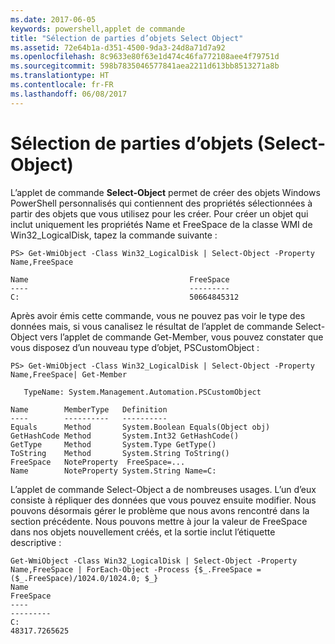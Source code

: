 ```yaml
---
ms.date: 2017-06-05
keywords: powershell,applet de commande
title: "Sélection de parties d’objets Select Object"
ms.assetid: 72e64b1a-d351-4500-9da3-24d8a71d7a92
ms.openlocfilehash: 8c9633e80f63e1d474c46fa772108aee4f79751d
ms.sourcegitcommit: 598b7835046577841aea2211d613bb8513271a8b
ms.translationtype: HT
ms.contentlocale: fr-FR
ms.lasthandoff: 06/08/2017
---
```

# <a name="selecting-parts-of-objects-select-object"></a>Sélection de parties d’objets (Select-Object)
L’applet de commande **Select-Object** permet de créer des objets Windows PowerShell personnalisés qui contiennent des propriétés sélectionnées à partir des objets que vous utilisez pour les créer. Pour créer un objet qui inclut uniquement les propriétés Name et FreeSpace de la classe WMI de Win32_LogicalDisk, tapez la commande suivante :

```
PS> Get-WmiObject -Class Win32_LogicalDisk | Select-Object -Property Name,FreeSpace

Name                                    FreeSpace
----                                    ---------
C:                                      50664845312
```

Après avoir émis cette commande, vous ne pouvez pas voir le type des données mais, si vous canalisez le résultat de l’applet de commande Select-Object vers l’applet de commande Get-Member, vous pouvez constater que vous disposez d’un nouveau type d’objet, PSCustomObject :

```
PS> Get-WmiObject -Class Win32_LogicalDisk | Select-Object -Property Name,FreeSpace| Get-Member

   TypeName: System.Management.Automation.PSCustomObject

Name        MemberType   Definition
----        ----------   ----------
Equals      Method       System.Boolean Equals(Object obj)
GetHashCode Method       System.Int32 GetHashCode()
GetType     Method       System.Type GetType()
ToString    Method       System.String ToString()
FreeSpace   NoteProperty  FreeSpace=...
Name        NoteProperty System.String Name=C:
```

L’applet de commande Select-Object a de nombreuses usages. L’un d’eux consiste à répliquer des données que vous pouvez ensuite modifier. Nous pouvons désormais gérer le problème que nous avons rencontré dans la section précédente. Nous pouvons mettre à jour la valeur de FreeSpace dans nos objets nouvellement créés, et la sortie inclut l’étiquette descriptive :

```
Get-WmiObject -Class Win32_LogicalDisk | Select-Object -Property Name,FreeSpace | ForEach-Object -Process {$_.FreeSpace = ($_.FreeSpace)/1024.0/1024.0; $_}
Name                                                                  FreeSpace
----                                                                  ---------
C:                                                                48317.7265625
```

